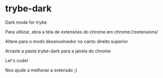 # trybe-dark
Dark mode for trybe


Para utilizar, abra a tela de extensões do chrome em chrome://extensions/

Altere para o modo desenvolvedor no canto direito superior

Arraste a pasta trybe-dark para a janela do chrome

Let's code!



Nos ajude a melhorar a extensão ;)
